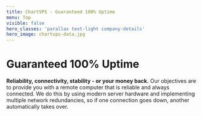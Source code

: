 ```yaml
---
title: ChartVPS - Guaranteed 100% Uptime
menu: Top
visible: false
hero_classes: 'parallax text-light company-details'
hero_image: chartvps-data.jpg
---
```


<div class="intro-wrapper">
  <div class="intro">
    <h1>Guaranteed <strong>100% Uptime</strong></h1 > 
    <div class="planchoice">
    
<p><strong>Reliability, connectivity, stability - or your money back.</strong> Our objectives are to provide you with a remote computer that is reliable and always connected. We do this by using modern server hardware and implementing multiple network redundancies, so if one connection goes down, another automatically takes over.</p></div></div></div>